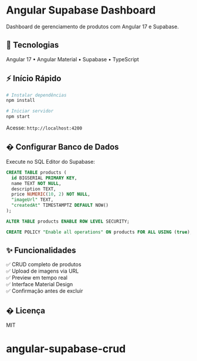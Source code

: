 # Angular Supabase Dashboard

Dashboard de gerenciamento de produtos com Angular 17 e Supabase.

## 🚀 Tecnologias

Angular 17 • Angular Material • Supabase • TypeScript

## ⚡ Início Rápido

```bash
# Instalar dependências
npm install

# Iniciar servidor
npm start
```

Acesse: `http://localhost:4200`

## �️ Configurar Banco de Dados

Execute no SQL Editor do Supabase:

```sql
CREATE TABLE products (
  id BIGSERIAL PRIMARY KEY,
  name TEXT NOT NULL,
  description TEXT,
  price NUMERIC(10, 2) NOT NULL,
  "imageUrl" TEXT,
  "createdAt" TIMESTAMPTZ DEFAULT NOW()
);

ALTER TABLE products ENABLE ROW LEVEL SECURITY;

CREATE POLICY "Enable all operations" ON products FOR ALL USING (true);
```

## ✨ Funcionalidades

✅ CRUD completo de produtos  
✅ Upload de imagens via URL  
✅ Preview em tempo real  
✅ Interface Material Design  
✅ Confirmação antes de excluir  

## � Licença

MIT
# angular-supabase-crud
